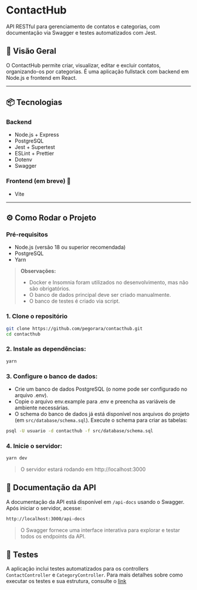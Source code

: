 # ContactHub

API RESTful para gerenciamento de contatos e categorias, com documentação via Swagger e testes automatizados com Jest.

## 🧠 Visão Geral

O ContactHub permite criar, visualizar, editar e excluir contatos, organizando-os por categorias. É uma aplicação fullstack com backend em Node.js e frontend em React.

---

## 📦 Tecnologias

### Backend
- Node.js + Express
- PostgreSQL
- Jest + Supertest
- ESLint + Prettier
- Dotenv
- Swagger 

### Frontend (em breve) 🚧
- Vite

---

## ⚙️ Como Rodar o Projeto

### Pré-requisitos
- Node.js (versão 18 ou superior recomendada)
- PostgreSQL
- Yarn

> **Observações:**
> - Docker e Insomnia foram utilizados no desenvolvimento, mas não são obrigatórios.
> - O banco de dados principal deve ser criado manualmente.
> - O banco de testes é criado via script.


### 1. Clone o repositório
```bash
git clone https://github.com/pegorara/contacthub.git
cd contacthub
```

### 2. Instale as dependências:
```bash
yarn
```
### 3. Configure o banco de dados:
- Crie um banco de dados PostgreSQL (o nome pode ser configurado no arquivo .env).
- Copie o arquivo env.example para .env e preencha as variáveis de ambiente necessárias.
- O schema do banco de dados já está disponível nos arquivos do projeto (em `src/database/schema.sql`). Execute o schema para criar as tabelas:
```bash
psql -U usuario -d contacthub -f src/database/schema.sql
```
### 4. Inicie o servidor:
```bash
yarn dev
```
>  O servidor estará rodando em http://localhost:3000

## 📘 Documentação da API
A documentação da API está disponível em `/api-docs` usando o Swagger. Após iniciar o servidor, acesse:
```bash
http://localhost:3000/api-docs
```
> O Swagger fornece uma interface interativa para explorar e testar todos os endpoints da API.

## 🧪 Testes
A aplicação inclui testes automatizados para os controllers `ContactController` e `CategoryController`. Para mais detalhes sobre como executar os testes e sua estrutura, consulte o [link](https://github.com/Pegorara/ContactHub/blob/main/src/docs/backend-tests.md)


